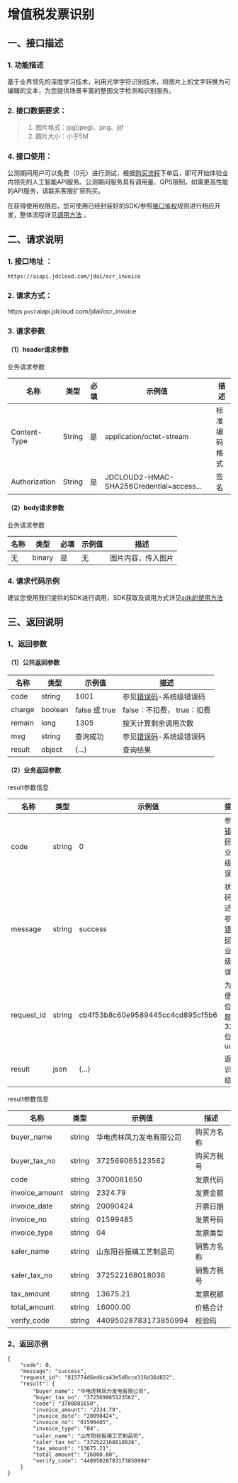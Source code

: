 # 增值税发票识别

## 一、接口描述 

### 1. 功能描述  

基于业界领先的深度学习技术，利用光学字符识别技术，将图片上的文字转换为可编辑的文本，为您提供场景丰富的整图文字检测和识别服务。
  
### 2. 接口数据要求：  
> 1. 图片格式：jpg(jpeg)、png、jijf
> 2. 图片大小：小于5M 

### 4. 接口使用：  

公测期间用户可以免费（0元）进行测试，根据[购买流程](../Pricing/Purchase-Process.md)下单后，即可开始体验业内领先的人工智能API服务。公测期间服务具有调用量、QPS限制，如需更高性能的API服务，请联系客服扩容购买。


在获得使用权限后，您可使用已经封装好的SDK/参照[接口鉴权](../Operation-Guide/Authentication.md)规则进行相应开发，整体流程详见[调用方法](../Operation-Guide/call-methods.md)  。

## 二、请求说明
### 1. 接口地址 ：

```
https://aiapi.jdcloud.com/jdai/ocr_invoice
```
### 2. 请求方式：  
https  `post`aiapi.jdcloud.com/jdai/ocr_invoice
### 3. 请求参数    

#### （1）header请求参数
业务请求参数

名称 | 类型 | 必填 | 示例值 | 描述
------|-----|-----|-----|-----
Content-Type | String | 是 | application/octet-stream | 标准编码格式
Authorization | String | 是 | JDCLOUD2-HMAC-SHA256Credential=access... | 签名

#### （2）body请求参数
业务请求参数

名称 | 类型 | 必填 | 示例值 | 描述
------|-----|-----|-----|-----
无 | binary | 是 | 无 | 图片内容，传入图片

### 4. 请求代码示例
建议您使用我们提供的SDK进行调用，SDK获取及调用方式详见[sdk的使用方法](../Operation-Guide/Use-Sdk.md)

## 三、返回说明
### 1、返回参数
#### （1）公共返回参数  

名称 | 类型 | 示例值 | 描述
------|-----|-----|-----
code | string | 1001 | 参见[错误码](Error-Code.md)-系统级错误码
charge | boolean | false 或 true | false：不扣费， true：扣费
remain | long | 1305 | 按天计算剩余调用次数
msg | string | 查询成功 | 参见[错误码](Error-Code.md)-系统级错误码
result | object | {...} | 查询结果

#### （2）业务返回参数
result参数信息

名称 | 类型 | 示例值 | 描述
------|-----|-----|-----
code|	string|	0|	参见[错误码](Error-Code.md)-业务级错误码
message|	string|	success|	状态码描述，参见[错误码](Error-Code.md)-业务级错误码
request_id|	string|	cb4f53b8c60e9589445cc4cd895cf5b6|	为方便定位问题的32位uuid
result|	json|	{...}|	返回识别结果

result参数信息

名称 | 类型 | 示例值 | 描述
------|-----|-----|-----
buyer_name|string|华电虎林凤力发电有限公司|购买方名称
buyer_tax_no|string|372569065123562|购买方税号
code|string|3700081650|发票代码
invoice_amount|string|2324.79|发票金额
invoice_date|string|20090424|开票日期
invoice_no|string|01599485|发票号码
invoice_type|string|04|发票类型
saler_name|string|山东阳谷振璃工艺制品司|销售方名称
saler_tax_no|string|372522168018036|销售方税号
tax_amount|string|13675.21|发票税额
total_amount|string|16000.00|价格合计
verify_code|string|44095028783173850994|校验码

### 2、返回示例   


```
{
    "code": 0,
    "message": "success",
    "request_id": "815774d6ed6ca43e5d0cce316d36d822",
    "result": {
        "buyer_name": "华电虎林凤力发电有限公司",
        "buyer_tax_no": "372569065123562",
        "code": "3700081650",
        "invoice_amount": "2324.79",
        "invoice_date": "20090424",
        "invoice_no": "01599485",
        "invoice_type": "04",
        "saler_name": "山东阳谷振璃工艺制品司",
        "saler_tax_no": "372522168018036",
        "tax_amount": "13675.21",
        "total_amount": "16000.00",
        "verify_code": "44095028783173850994"
    }
}

```

